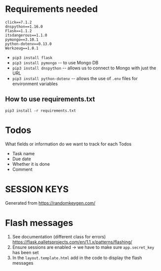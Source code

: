 # Requirements needed

```
click==7.1.2
dnspython==1.16.0
Flask==1.1.2
itsdangerous==1.1.0
pymongo==3.10.1
python-dotenv==0.13.0
Werkzeug==1.0.1
```

* `pip3 install flask`
* `pip3 install pymongo` -- to use Mongo DB
* `pip3 install dnspython` -- allows us to connect to Mongo with just the URL
* `pip3 install python-dotenv` -- allows the use of `.env` files for environment variables

## How to use requirements.txt
```
pip3 install -r requirements.txt
```

# Todos
What fields or information do we want to track for each Todos
* Task name
* Due date
* Whether it is done
* Comment

# SESSION KEYS
Generated from https://randomkeygen.com/

# Flash messages
1. See documentation (different class for errors) https://flask.palletsprojects.com/en/1.1.x/patterns/flashing/
2. Ensure sessions are enabled -> we have to make sure 
`app.secret_key` has been set
3. In the `layout.template.html` add in the code to display the flash messages